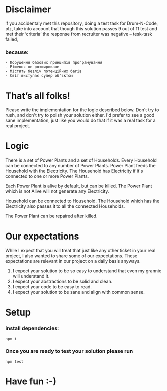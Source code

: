 # Disclaimer

if you accidentaly met this repository, doing a test task for Drum-N-Code, plz, take into account that
though this solution passes 9 out of 11 test and met their ‘criteria’
the response from recruiter was negative – tesk-task failed,

### because:

```shell
- Порушення базових принципів програмування
- Рішення не розширюване
- Містить безліч потенційних багів
- Світ виступає супер об'єктом
```

# That’s all folks!

Please write the implementation for the logic described below. Don't try to rush,
and don't try to polish your solution either. I'd prefer to see a good sane implementation,
just like you would do that if it was a real task for a real project.

# Logic

There is a set of Power Plants and a set of Households. Every Household can be
connected to any number of Power Plants. Power Plant feeds the Household with the
Electricity. The Household has Electricity if it's connected to one or more
Power Plants.

Each Power Plant is alive by default, but can be killed. The Power Plant which
is not Alive will not generate any Electricity.

Household can be connected to Household. The Household which has the Electricity
also passes it to all the connected Households.

The Power Plant can be repaired after killed.

# Our expectations

While I expect that you will treat that just like any other ticket in your
real project, I also wanted to share some of our expectations. These expectations
are relevant in our project on a daily basis anyways.

1. I expect your solution to be so easy to understand that even my grannie will understand it.
2. I expect your abstractions to be solid and clean.
3. I expect your code to be easy to read.
4. I expect your solution to be sane and align with common sense.

# Setup

### install dependencies:

```shell
npm i
```

### Once you are ready to test your solution please run

```shell
npm test
```

# Have fun :-)
